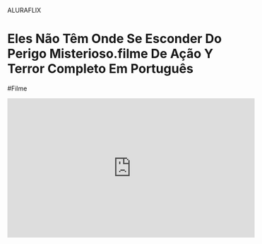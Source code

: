 <head>
    <link rel="stylesheet" href="styles.css"/>
</head>

<body>


<READER>ALURAFLIX</READER>



<H1>Eles Não Têm Onde Se Esconder Do Perigo Misterioso.filme De Ação Y Terror Completo Em Português</H1>

<P>#Filme</P>

<iframe width="560" height="315" src="https://www.youtube.com/embed/34pMykYCmxM?si=tYzd92oS4cyCmHzc" title="YouTube video player" frameborder="0" allow="accelerometer; autoplay; clipboard-write; encrypted-media; gyroscope; picture-in-picture; web-share" referrerpolicy="strict-origin-when-cross-origin" allowfullscreen></iframe>
</body>
